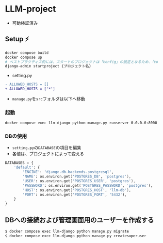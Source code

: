 # LLM-project

- 可動検証済み

## Setup ⚡️

```bash
docker compose build
docker compose up
# ベストプラクティス的には、スタートのプロジェクトは「config」の設定となるため、「config」がよい
django-admin startproject {プロジェクト名}
```

- setting.py

```diff
- ALLOWED_HOSTS = []
+ ALLOWED_HOSTS = ['*']
```

- `manage.py`を`src`フォルダは以下へ移動

### 起動

```bash
docker compose exec llm-django python manage.py runserver 0.0.0.0:8000
```

### DBの使用
- `setting.py`の`DATABASE`の項目を編集
- 各値は、プロジェクトによって変える

``` python
DATABASES = {
    'default': {
        'ENGINE': 'django.db.backends.postgresql',
        'NAME': os.environ.get('POSTGRES_DB', 'postgres'),
        'USER': os.environ.get('POSTGRES_USER', 'postgres'),
        'PASSWORD': os.environ.get('POSTGRES_PASSWORD', 'postgres'),
        'HOST': os.environ.get('POSTGRES_HOST', 'llm-db'),
        'PORT': os.environ.get('POSTGRES_PORT', '5432'),
    }
}
```

## DBへの接続および管理画面用のユーザーを作成する
``` bash
$ docker compose exec llm-django python manage.py migrate
$ docker compose exec llm-django python manage.py createsuperuser
```
